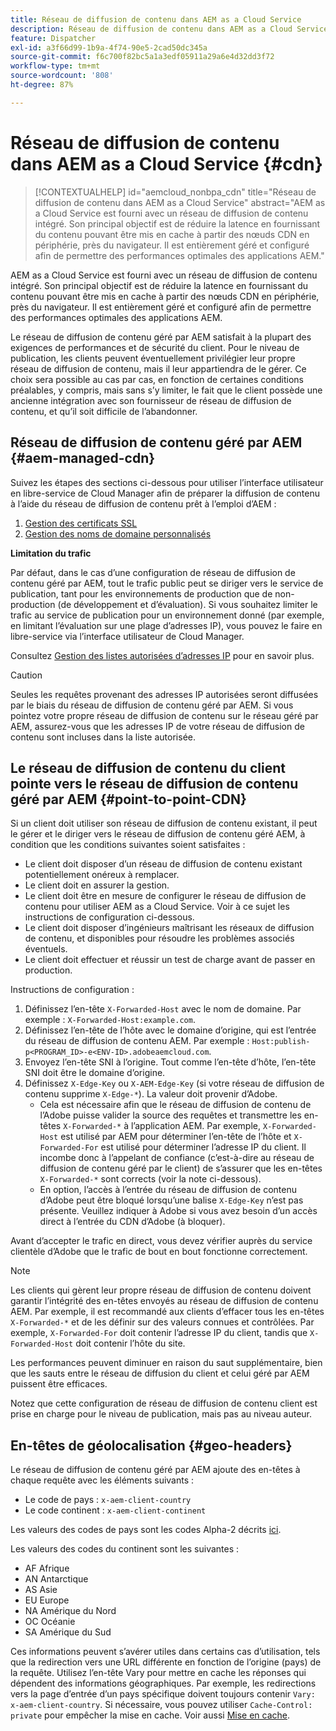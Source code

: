 ```yaml
---
title: Réseau de diffusion de contenu dans AEM as a Cloud Service
description: Réseau de diffusion de contenu dans AEM as a Cloud Service
feature: Dispatcher
exl-id: a3f66d99-1b9a-4f74-90e5-2cad50dc345a
source-git-commit: f6c700f82bc5a1a3edf05911a29a6e4d32dd3f72
workflow-type: tm+mt
source-wordcount: '808'
ht-degree: 87%

---
```


# Réseau de diffusion de contenu dans AEM as a Cloud Service {#cdn}


>[!CONTEXTUALHELP]
>id="aemcloud_nonbpa_cdn"
>title="Réseau de diffusion de contenu dans AEM as a Cloud Service"
>abstract="AEM as a Cloud Service est fourni avec un réseau de diffusion de contenu intégré. Son principal objectif est de réduire la latence en fournissant du contenu pouvant être mis en cache à partir des nœuds CDN en périphérie, près du navigateur. Il est entièrement géré et configuré afin de permettre des performances optimales des applications AEM."

AEM as a Cloud Service est fourni avec un réseau de diffusion de contenu intégré. Son principal objectif est de réduire la latence en fournissant du contenu pouvant être mis en cache à partir des nœuds CDN en périphérie, près du navigateur. Il est entièrement géré et configuré afin de permettre des performances optimales des applications AEM.


Le réseau de diffusion de contenu géré par AEM satisfait à la plupart des exigences de performances et de sécurité du client. Pour le niveau de publication, les clients peuvent éventuellement privilégier leur propre réseau de diffusion de contenu, mais il leur appartiendra de le gérer. Ce choix sera possible au cas par cas, en fonction de certaines conditions préalables, y compris, mais sans s’y limiter, le fait que le client possède une ancienne intégration avec son fournisseur de réseau de diffusion de contenu, et qu’il soit difficile de l’abandonner.

## Réseau de diffusion de contenu géré par AEM {#aem-managed-cdn}

Suivez les étapes des sections ci-dessous pour utiliser l’interface utilisateur en libre-service de Cloud Manager afin de préparer la diffusion de contenu à l’aide du réseau de diffusion de contenu prêt à l’emploi d’AEM :

1. [Gestion des certificats SSL](/help/implementing/cloud-manager/managing-ssl-certifications/introduction.md)
1. [Gestion des noms de domaine personnalisés](/help/implementing/cloud-manager/custom-domain-names/introduction.md)

**Limitation du trafic**

Par défaut, dans le cas d’une configuration de réseau de diffusion de contenu géré par AEM, tout le trafic public peut se diriger vers le service de publication, tant pour les environnements de production que de non-production (de développement et d’évaluation). Si vous souhaitez limiter le trafic au service de publication pour un environnement donné (par exemple, en limitant l’évaluation sur une plage d’adresses IP), vous pouvez le faire en libre-service via l’interface utilisateur de Cloud Manager.

Consultez [Gestion des listes autorisées d’adresses IP](/help/implementing/cloud-manager/ip-allow-lists/introduction.md) pour en savoir plus.

>[!CAUTION]
>
>Seules les requêtes provenant des adresses IP autorisées seront diffusées par le biais du réseau de diffusion de contenu géré par AEM. Si vous pointez votre propre réseau de diffusion de contenu sur le réseau géré par AEM, assurez-vous que les adresses IP de votre réseau de diffusion de contenu sont incluses dans la liste autorisée.

## Le réseau de diffusion de contenu du client pointe vers le réseau de diffusion de contenu géré par AEM {#point-to-point-CDN}

Si un client doit utiliser son réseau de diffusion de contenu existant, il peut le gérer et le diriger vers le réseau de diffusion de contenu géré AEM, à condition que les conditions suivantes soient satisfaites :

* Le client doit disposer d’un réseau de diffusion de contenu existant potentiellement onéreux à remplacer.
* Le client doit en assurer la gestion.
* Le client doit être en mesure de configurer le réseau de diffusion de contenu pour utiliser AEM as a Cloud Service. Voir à ce sujet les instructions de configuration ci-dessous.
* Le client doit disposer d’ingénieurs maîtrisant les réseaux de diffusion de contenu, et disponibles pour résoudre les problèmes associés éventuels.
* Le client doit effectuer et réussir un test de charge avant de passer en production.

Instructions de configuration :

1. Définissez l’en-tête `X-Forwarded-Host` avec le nom de domaine. Par exemple : `X-Forwarded-Host:example.com`.
1. Définissez l’en-tête de l’hôte avec le domaine d’origine, qui est l’entrée du réseau de diffusion de contenu AEM. Par exemple : `Host:publish-p<PROGRAM_ID>-e<ENV-ID>.adobeaemcloud.com`.
1. Envoyez l’en-tête SNI à l’origine. Tout comme l’en-tête d’hôte, l’en-tête SNI doit être le domaine d’origine.
1. Définissez `X-Edge-Key` ou `X-AEM-Edge-Key` (si votre réseau de diffusion de contenu supprime `X-Edge-*`). La valeur doit provenir d’Adobe.
   * Cela est nécessaire afin que le réseau de diffusion de contenu de l’Adobe puisse valider la source des requêtes et transmettre les en-têtes `X-Forwarded-*` à l’application AEM. Par exemple, `X-Forwarded-Host` est utilisé par AEM pour déterminer l’en-tête de l’hôte et `X-Forwarded-For` est utilisé pour déterminer l’adresse IP du client. Il incombe donc à l’appelant de confiance (c’est-à-dire au réseau de diffusion de contenu géré par le client) de s’assurer que les en-têtes `X-Forwarded-*` sont corrects (voir la note ci-dessous).
   * En option, l’accès à l’entrée du réseau de diffusion de contenu d’Adobe peut être bloqué lorsqu’une balise `X-Edge-Key` n’est pas présente. Veuillez indiquer à Adobe si vous avez besoin d’un accès direct à l’entrée du CDN d’Adobe (à bloquer).

Avant d’accepter le trafic en direct, vous devez vérifier auprès du service clientèle d’Adobe que le trafic de bout en bout fonctionne correctement.

>[!NOTE]
>
>Les clients qui gèrent leur propre réseau de diffusion de contenu doivent garantir l’intégrité des en-têtes envoyés au réseau de diffusion de contenu AEM. Par exemple, il est recommandé aux clients d’effacer tous les en-têtes `X-Forwarded-*` et de les définir sur des valeurs connues et contrôlées. Par exemple, `X-Forwarded-For` doit contenir l’adresse IP du client, tandis que `X-Forwarded-Host` doit contenir l’hôte du site.

Les performances peuvent diminuer en raison du saut supplémentaire, bien que les sauts entre le réseau de diffusion du client et celui géré par AEM puissent être efficaces.

Notez que cette configuration de réseau de diffusion de contenu client est prise en charge pour le niveau de publication, mais pas au niveau auteur.

## En-têtes de géolocalisation {#geo-headers}

Le réseau de diffusion de contenu géré par AEM ajoute des en-têtes à chaque requête avec les éléments suivants :

* Le code de pays : `x-aem-client-country`
* Le code continent : `x-aem-client-continent`

Les valeurs des codes de pays sont les codes Alpha-2 décrits [ici](https://fr.wikipedia.org/wiki/ISO_3166-1).

Les valeurs des codes du continent sont les suivantes :

* AF Afrique
* AN Antarctique
* AS Asie
* EU Europe
* NA Amérique du Nord
* OC Océanie
* SA Amérique du Sud

Ces informations peuvent s’avérer utiles dans certains cas d’utilisation, tels que la redirection vers une URL différente en fonction de l’origine (pays) de la requête. Utilisez l’en-tête Vary pour mettre en cache les réponses qui dépendent des informations géographiques. Par exemple, les redirections vers la page d’entrée d’un pays spécifique doivent toujours contenir `Vary: x-aem-client-country`. Si nécessaire, vous pouvez utiliser `Cache-Control: private` pour empêcher la mise en cache. Voir aussi [Mise en cache](/help/implementing/dispatcher/caching.md#html-text).
